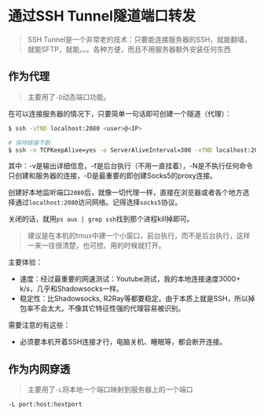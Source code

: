 # 通过SSH Tunnel隧道端口转发

> SSH Tunnel是一个非常老的技术：只要能连接服务器的SSH，就能翻墙，就能SFTP，就能。。。各种方便，而且不用服务器额外安装任何东西

## 作为代理
> 主要用了`-D`动态端口功能。

在可以连接服务器的情况下，只要简单一句话即可创建一个隧道（代理）：
```sh
$ ssh -vfND localhost:2080 <user>@<IP>

# 保持链接不断
$ ssh -o TCPKeepAlive=yes -o ServerAliveInterval=300 -vfND localhost:2080 <user>@<ip>
```
其中：-v是输出详细信息，-f是后台执行（不用一直挂着），-N是不执行任何命令只创建和服务器的连接，-D是最重要的即创建Socks5的proxy连接。

创建好本地监听端口`2080`后，就像一切代理一样，直接在浏览器或者各个地方选择通过`localhost:2080`访问网络。记得选择`socks5`协议。

关闭的话，就用`ps aux | grep ssh`找到那个进程kill掉即可。

> 建议是在本机的tmux中建一个小窗口，前台执行，而不是后台执行，这样一来一往很清楚，也可控。用的时候就打开。


主要体验：
- 速度：经过最重要的网速测试：Youtube测试，我的本地连接速度3000+ k/s，几乎和Shadowsocks一样。
- 稳定性：比Shadowsocks, R2Ray等都要稳定。由于本质上就是SSH，所以掉包率不会太大。不像其它特征性强的代理容易被识别。

需要注意的有这些：
- 必须要本机开着SSH连接才行，电脑关机、睡眠等，都会断开连接。

## 作为内网穿透
> 主要用了`-L`将本地一个端口映射到服务器上的一个端口

```
-L port:host:hostport    
```